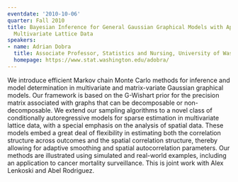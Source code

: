 ```yaml
---
eventdate: '2010-10-06'
quarter: Fall 2010
title: Bayesian Inference for General Gaussian Graphical Models with Application to
  Multivariate Lattice Data
speakers:
- name: Adrian Dobra
  title: Associate Professor, Statistics and Nursing, University of Washington
  homepage: https://www.stat.washington.edu/adobra/
---
```

We introduce efficient Markov chain Monte Carlo methods for inference and model determination in multivariate and matrix-variate Gaussian graphical models. Our framework is based on the G-Wishart prior for the precision matrix associated with graphs that can be decomposable or non-decomposable. We extend our sampling algorithms to a novel class of conditionally autoregressive models for sparse estimation in multivariate lattice data, with a special emphasis on the analysis of spatial data. These models embed a great deal of flexibility in estimating both the correlation structure across outcomes and the spatial correlation structure, thereby allowing for adaptive smoothing and spatial autocorrelation parameters. Our methods are illustrated using simulated and real-world examples, including an application to cancer mortality surveillance. This is joint work with Alex Lenkoski and Abel Rodriguez.
